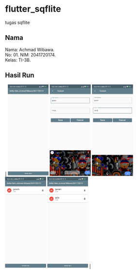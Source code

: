 # flutter_sqflite

tugas sqflite

## Nama

Nama: Achmad Wibawa.  
No: 01.
NIM: 2041720174.  
Kelas: TI-3B.

## Hasil Run
| <img src="./ss/1.jpg" height="300" alt="Screenshot 1"/> <img src="./ss/2.jpg" height="300" alt="Screenshot 2"/> <img src="./ss/3.jpg" height="300" alt="Screenshot 3"/> <img src="./ss/4.jpg" height="300" alt="Screenshot 4"/> <img src="./ss/5.jpg" height="300" alt="Screenshot 5"/> |
